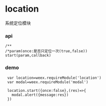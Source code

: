 # location

系统定位模块

### api

```
/**
/*param(once:是否只定位一次(true,false))
start(param,callback)
```

### demo

```
 var location=weex.requireModule('location')
 var modal=weex.requireModule('modal')

 location.start({once:false},(res)=>{
   modal.alert({message:res})
 })
```



